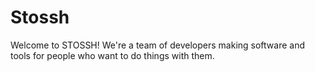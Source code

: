 # Stossh

Welcome to STOSSH! We're a team of developers making software and tools for people who want to do things with them.
